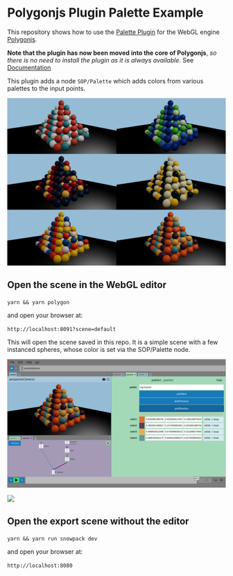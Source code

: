 # Polygonjs Plugin Palette Example

This repository shows how to use the [Palette Plugin](https://github.com/polygonjs/plugin-palette) for the WebGL engine [Polygonjs](https://github.com/polygonjs/polygonjs).


**Note that the plugin has now been moved into the core of Polygonjs**, _so there is no need to install the plugin as it is always available_. See [Documentation](https://polygonjs.com/docs/nodes/sop/palette)


This plugin adds a node `SOP/Palette` which adds colors from various palettes to the input points.

![Spheres with colors defined with the Palette node](https://github.com/polygonjs/example-plugin-palette/blob/main/doc/palette_examples.jpg?raw=true)
## Open the scene in the WebGL editor

`yarn && yarn polygon`

and open your browser at:

`http://localhost:8091?scene=default`

This will open the scene saved in this repo. It is a simple scene with a few instanced spheres, whose color is set via the SOP/Palette node.

![Palette plugin from Polygonjs node-based Editor](https://github.com/polygonjs/example-plugin-palette/blob/main/doc/palette_example_in_editor.jpg?raw=true)

<p>
  <img width="274" src="https://github.com/polygonjs/example-plugin-palette/blob/main/doc/plugin-palette.001.gif?raw=true" />
</p>

## Open the export scene without the editor

`yarn && yarn run snowpack dev`

and open your browser at:

`http://localhost:8080`

